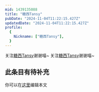 ```yaml
---
mid: 1439135088
title: "糖西Tansy"
pubDate: "2024-11-04T11:22:15.427Z"
updatedDate: "2024-11-04T11:22:15.427Z"
profile:
  {
    Nickname: ["糖西Tansy"],
  }
---
```


关注[糖西Tansy](https://space.bilibili.com/1439135088)谢谢喵~ 关注[糖西Tansy](https://space.bilibili.com/1439135088)谢谢喵~

## 此条目有待补充
你可以在[这里](https://github.com/Yuhanawa/VTuber.ICU-Content/edit/master/v/糖西Tansy/index.md)编辑本文
